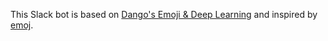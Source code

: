 This Slack bot is based on [Dango's Emoji & Deep Learning](http://getdango.com/emoji-and-deep-learning.html) and inspired by [emoj](https://github.com/sindresorhus/emoj).
